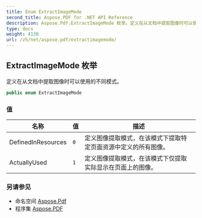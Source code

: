 ```yaml
---
title: Enum ExtractImageMode
second_title: Aspose.PDF for .NET API Reference
description: Aspose.Pdf.ExtractImageMode 枚举。定义在从文档中提取图像时可以使用的不同模式
type: docs
weight: 4130
url: /zh/net/aspose.pdf/extractimagemode/
---
```

## ExtractImageMode 枚举

定义在从文档中提取图像时可以使用的不同模式。

```csharp
public enum ExtractImageMode
```

### 值

| 名称 | 值 | 描述 |
| --- | --- | --- |
| DefinedInResources | `0` | 定义图像提取模式，在该模式下提取特定页面资源中定义的所有图像。 |
| ActuallyUsed | `1` | 定义图像提取模式，在该模式下仅提取实际显示在页面上的图像。 |

### 另请参见

* 命名空间 [Aspose.Pdf](../../aspose.pdf/)
* 程序集 [Aspose.PDF](../../)
